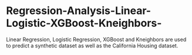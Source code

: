 # Regression-Analysis-Linear-Logistic-XGBoost-Kneighbors-
Linear Regression, Logistic Regression, XGBoost and Kneighbors are used to predict a synthetic dataset as well as the California Housing dataset.
